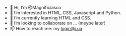 - 👋 Hi, I’m @Magnificiasco
- 👀 I’m interested in HTML, CSS, Javascript and Python.
- 🌱 I’m currently learning HTML and CSS.
- 💞️ I’m looking to collaborate on ... (meybe later)
- 📫 How to reach me: my login@i.ua

<!---
Magnificiasco/Magnificiasco is a ✨ special ✨ repository because its `README.md` (this file) appears on your GitHub profile.
You can click the Preview link to take a look at your changes.
--->
